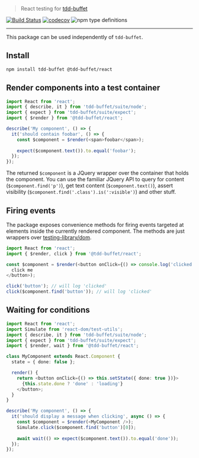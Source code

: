 > React testing for [tdd-buffet](https://github.com/NiGhTTraX/tdd-buffet)

[![Build Status](https://travis-ci.com/NiGhTTraX/tdd-buffet.svg?branch=master)](https://travis-ci.com/NiGhTTraX/tdd-buffet) [![codecov](https://codecov.io/gh/NiGhTTraX/tdd-buffet/branch/master/graph/badge.svg)](https://codecov.io/gh/NiGhTTraX/tdd-buffet) ![npm type definitions](https://img.shields.io/npm/types/@tdd-buffet/react.svg)

----

This package can be used independently of `tdd-buffet`.

## Install

```sh
npm install tdd-buffet @tdd-buffet/react
```


## Render components into a test container

```typescript jsx
import React from 'react';
import { describe, it } from 'tdd-buffet/suite/node';
import { expect } from 'tdd-buffet/suite/expect';
import { $render } from '@tdd-buffet/react';

describe('My component', () => {
  it('should contain foobar', () => {
    const $component = $render(<span>foobar</span>);
  
    expect($component.text()).to.equal('foobar');
  });
});
```

The returned `$component` is a JQuery wrapper over the container that holds the component. You can use the familiar JQuery API to query for content (`$component.find('p')`), get text content (`$component.text()`), assert visibility (`$component.find('.class').is(':visible')`) and other stuff.


## Firing events

The package exposes convenience methods for firing events targeted at elements inside the currently rendered component. The methods are just wrappers over [testing-library/dom](https://github.com/testing-library/dom-testing-library).

```typescript jsx
import React from 'react';
import { $render, click } from '@tdd-buffet/react';

const $component = $render(<button onClick={() => console.log('clicked')}>
  click me
</button>);

click('button'); // will log 'clicked'
click($component.find('button')); // will log 'clicked'
```


## Waiting for conditions

```typescript jsx
import React from 'react';
import Simulate from 'react-dom/test-utils';
import { describe, it } from 'tdd-buffet/suite/node';
import { expect } from 'tdd-buffet/suite/expect';
import { $render, wait } from '@tdd-buffet/react';

class MyComponent extends React.Component {
  state = { done: false };

  render() {
    return <button onClick={() => this.setState({ done: true })}>
      {this.state.done ? 'done' : 'loading'}
    </button>;
  }
}

describe('My component', () => {
  it('should display a message when clicking', async () => {
    const $component = $render(<MyComponent />);
    Simulate.click($component.find('button')[0]);
  
    await wait(() => expect($component.text()).to.equal('done'));
  });
});
```
